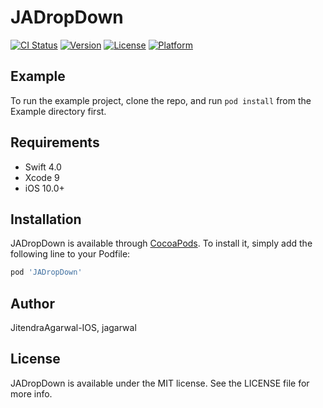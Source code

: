# JADropDown

[![CI Status](https://img.shields.io/travis/JitendraAgarwal-IOS/JALocalFramework.svg?style=flat)](https://travis-ci.org/JitendraAgarwal-IOS/JALocalFramework)
[![Version](https://img.shields.io/cocoapods/v/JALocalFramework.svg?style=flat)](https://cocoapods.org/pods/JALocalFramework)
[![License](https://img.shields.io/cocoapods/l/JALocalFramework.svg?style=flat)](https://cocoapods.org/pods/JALocalFramework)
[![Platform](https://img.shields.io/cocoapods/p/JALocalFramework.svg?style=flat)](https://cocoapods.org/pods/JALocalFramework)

## Example

To run the example project, clone the repo, and run `pod install` from the Example directory first.

## Requirements

* Swift 4.0
* Xcode 9
* iOS 10.0+

## Installation

JADropDown is available through [CocoaPods](https://cocoapods.org). To install
it, simply add the following line to your Podfile:

```ruby
pod 'JADropDown'
```

## Author

JitendraAgarwal-IOS, jagarwal

## License

JADropDown is available under the MIT license. See the LICENSE file for more info.

